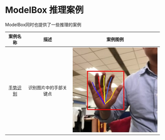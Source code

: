 # ModelBox 推理案例

ModelBox同时也提供了一些推理的案例

| 案例名称 |      描述       |        案例图例           |
| :------: | :------------------------: | :-------------------------------: |
| [手势识别](./hand-pose-detection.md) | 识别图片中的手部关键点 | ![hand_pose_detection](../assets/images/figure/solution/hand_pose_result.jpg) |
